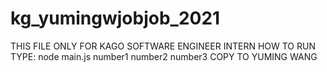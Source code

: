 # kg_yumingwjobjob_2021
THIS FILE ONLY FOR KAGO SOFTWARE ENGINEER INTERN 
HOW TO RUN 
TYPE: node main.js number1 number2 number3
COPY TO YUMING WANG 
